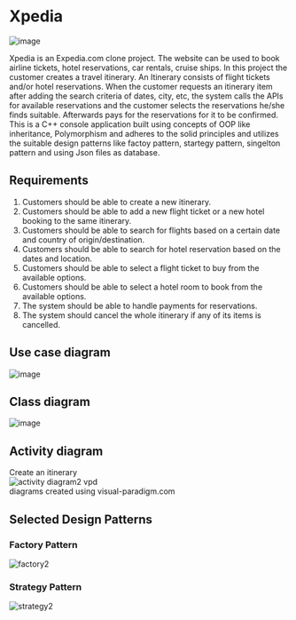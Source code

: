 # Xpedia
![image](https://user-images.githubusercontent.com/29601694/199601434-1430d707-9bad-41f5-8832-8f26ab20c0c4.png)

Xpedia is an Expedia.com clone project. The website can be used to book airline tickets, hotel reservations, car rentals, cruise ships.
In this project the customer creates a travel itinerary. An Itinerary consists of flight tickets and/or hotel reservations. When the customer requests an itinerary item after adding the search criteria of dates, city, etc, the system calls the APIs for available reservations and the customer selects the reservations he/she finds suitable. Afterwards pays for the reservations for it to be confirmed. This is a C++ console application built using concepts of OOP like inheritance, Polymorphism and adheres to the solid principles and utilizes the suitable design patterns like factoy pattern, startegy pattern, singelton pattern and using Json files as database.

## Requirements

1. Customers should be able to create a new itinerary.
2. Customers should be able to add a new flight ticket or a new hotel booking to the same itinerary.
3. Customers should be able to search for flights based on a certain date and country of origin/destination.
4. Customers should be able to search for hotel reservation based on the dates and location.
5. Customers should be able to select a flight ticket to buy from the available options.
6. Customers should be able to select a hotel room to book from the available options.
7. The system should be able to handle payments for reservations.
8. The system should cancel the whole itinerary if any of its items is cancelled.

## Use case diagram
![image](https://user-images.githubusercontent.com/29601694/199153401-2816d6a7-a25f-4c1f-8648-ff9efef054f6.png)

## Class diagram
![image](https://user-images.githubusercontent.com/29601694/199153614-8a558b95-15a1-46be-a074-7cc9d796c1a3.png)

## Activity diagram
Create an itinerary<br/>
![activity diagram2 vpd](https://user-images.githubusercontent.com/29601694/199153664-b9c18785-4e68-4041-b0bb-59fb9b823735.jpg)
</br>
diagrams created using visual-paradigm.com

## Selected Design Patterns
### Factory Pattern</br>
![factory2](https://user-images.githubusercontent.com/29601694/200191301-c35dae14-a677-49a9-8220-6d03c22dd07a.jpg)
### Strategy Pattern</br>
![strategy2](https://user-images.githubusercontent.com/29601694/200191438-32c5edc5-0d05-4a5c-b925-af94a3d2d140.jpg)
